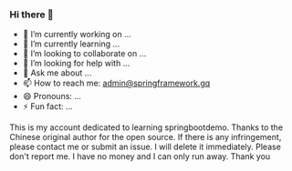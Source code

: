 ### Hi there 👋


- 🔭 I’m currently working on ...
- 🌱 I’m currently learning ...
- 👯 I’m looking to collaborate on ...
- 🤔 I’m looking for help with ...
- 💬 Ask me about ...
- 📫 How to reach me: admin@springframework.gq
- 😄 Pronouns: ...
- ⚡ Fun fact: ...

This is my account dedicated to learning springbootdemo. Thanks to the Chinese original author for the open source. If there is any infringement, please contact me or submit an issue. I will delete it immediately. Please don't report me. I have no money and I can only run away. Thank you
